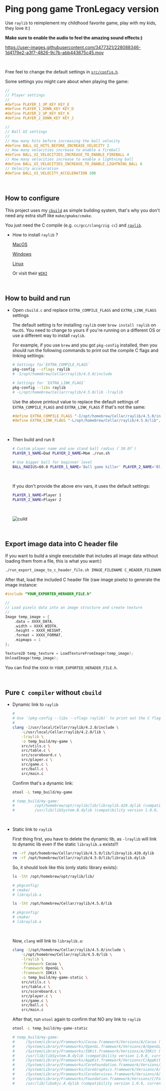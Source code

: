 # Ping pong game TronLegacy version

Use `raylib` to reimplement my childhood favorite game, play with my kids, they
love it:)

**Make sure to enable the audio to feel the amazing sound effects:)**

https://user-images.githubusercontent.com/3477321/228088346-1d4179e2-a3f7-4826-9c7b-abb443675c45.mov

</br>

Free feel to change the default settings in [`src/config.h`](src/config.h).

Some settings you might care about when playing the game:

```c
//
// Player settings
//
#define PLAYER_1_UP_KEY KEY_E
#define PLAYER_1_DOWN_KEY KEY_D
#define PLAYER_2_UP_KEY KEY_K
#define PLAYER_2_DOWN_KEY KEY_J

//
// Ball UI settings
//
// How many hits before increasing the ball velocity
#define BALL_UI_HITS_BEFORE_INCREASE_VELOCITY 2
// How many velocities increase to enable a fireball
#define BALL_UI_VELOCITIES_INCREASE_TO_ENABLE_FIREBALL 4
// How many velocities increase to enable a lightning ball
#define BALL_UI_VELOCITIES_INCREASE_TO_ENABLE_LIGHTNING_BALL 6
// Velocity acceleration
#define BALL_UI_VELOCITY_ACCELERATION 100
```

</br>

## How to configure

This project uses my [`cbuild`](https://github.com/wisonye/cbuild) as simple
building system, that's why you don't need any extra stuff like `make/gmake/cmake`.

You just need the C compile (e.g. `cc/gcc/clang/zig cc`) and [`raylib`](https://www.raylib.com/).

- How to install `raylib` ?

    [MacOS](https://github.com/raysan5/raylib/wiki/Working-on-macOS)

    [Windows](https://github.com/raysan5/raylib/wiki/Working-on-Windows)

    [Linux](https://github.com/raysan5/raylib/wiki/Working-on-GNU-Linux)

    Or visit their [`WIKI`](https://github.com/raysan5/raylib/wiki)

    </br>


## How to build and run

- Open `cbuild.c` and replace `EXTRA_COMPILE_FLAGS` and `EXTRA_LINK_FLAGS` settings

    The default setting is for installing `raylib` over `brew install raylib` on `MacOS`.
    You need to change to yours if you're running on a different OS or use a different
    way to install `raylib`.
    
    For example, if you use `brew` and you got `pkg-config` installed, then you should
    run the following commands to print out the compile C flags and linking settings:

    ```bash
    # Settings for`EXTRA_COMPILE_FLAGS`
    pkg-config --cflags raylib
    # -I/opt/homebrew/Cellar/raylib/4.5.0/include

    # Settings for `EXTRA_LINK_FLAGS`
    pkg-config --libs raylib
    # -L/opt/homebrew/Cellar/raylib/4.5.0/lib -lraylib
    ```

    Use the above printout value to replace the default settings of
    `EXTRA_COMPILE_FLAGS` and `EXTRA_LINK_FLAGS` if that's not the same:
    
    ```c
    #define EXTRA_COMPILE_FLAGS "-I/opt/homebrew/Cellar/raylib/4.5.0/include"
    #define EXTRA_LINK_FLAGS "-L/opt/homebrew/Cellar/raylib/4.5.0/lib", "-lraylib"
    ```

    </br>

- Then build and run it

    ```bash
    # Custom player name and use stand ball radius (`30.0f`)
    PLAYER_1_NAME=Dad PLAYER_2_NAME=Mom ./run.sh

    # Use bigger ball for beginner level
    BALL_RADIUS=60.0 PLAYER_1_NAME='Ball game killer' PLAYER_2_NAME='Blow your mind' ./run.sh
    ```

    </br>

    If you don't provide the above env vars, it uses the default settings:

    ```bash
    PLAYER_1_NAME=Player 1
    PLAYER_2_NAME=Player 2
    ```

    </br>

    ![cuild](./readme_images/cbuild-log.png)

    </br>


## Export image data into C header file

If you want to build a single executable that includes all image data without
loading them from a file, this is what you want:)

```bash
./run_export_image_to_c_header_file.sh IMAGE_FILENAME C_HEADER_FILENAME
```

After that, load the included C header file (raw image pixels) to generate the
image instance:

```c
#include "YOUR_EXPORTED_HERADER_FILE.h"

//
// Load pixels data into an image structure and create texture
//
Image temp_image = {
    .data = XXXX_DATA,
    .width = XXXX_WIDTH,
    .height = XXXX_HEIGHT,
    .format = XXXX_FORMAT,
    .mipmaps = 1
};

Texture2D temp_texture = LoadTextureFromImage(temp_image);
UnloadImage(temp_image);
```

You can find the `XXXX` in `YOUR_EXPORTED_HERADER_FILE.h`.

</br>


## Pure `C compiler` without `cbuild`

- Dynamic link to `raylib`

    ```bash
    #
    # Use `(pkg-config --libs --cflags raylib)` to print out the C flags
    #
    clang -I/usr/local/Cellar/raylib/4.2.0/include \
        -L/usr/local/Cellar/raylib/4.2.0/lib \
        -lraylib \
        -o temp_build/my-game \
        src/utils.c \
        src/table.c \
        src/scoreboard.c \
        src/player.c \
        src/game.c \
        src/ball.c \
        src/main.c
    ```

    Confirm that's a dynamic link:

    ```bash
    otool -L temp_build/my-game

    # temp_build/my-game:
    #         /opt/homebrew/opt/raylib/lib/libraylib.420.dylib (compatibility version 420.0.0, current version 4.2.0)
    #         /usr/lib/libSystem.B.dylib (compatibility version 1.0.0, current version 1319.0.0)
    ```

    </br>


- Static link to `raylib`

    First thing first, you have to delete the dynamic lib, as `-lraylib` will
    link to dynamic lib even if the static `libraylib.a` exists!!!

    ```bash
    rm -rf /opt/homebrew/Cellar/raylib/4.5.0/lib/libraylib.420.dylib
    rm -rf /opt/homebrew/Cellar/raylib/4.5.0/lib/libraylib.dylib
    ```

    So, it should look like this (only static library exists):

    ```bash
    ls -lht /opt/homebrew/opt/raylib/lib/

    # pkgconfig/
    # cmake/
    # libraylib.a

    ls -lht /opt/homebrew/Cellar/raylib/4.5.0/lib

    # pkgconfig/
    # cmake/
    # libraylib.a
    ```

    </br>

    Now, `clang` will link to `libraylib.a`:

    ```bash
    clang -I/opt/homebrew/Cellar/raylib/4.5.0/include \
        -L/opt/homebrew/Cellar/raylib/4.5.0/lib \
        -lraylib \
        -framework Cocoa \
        -framework OpenGL \
        -framework IOKit \
        -o temp_build/my-game-static \
        src/utils.c \
        src/table.c \
        src/scoreboard.c \
        src/player.c \
        src/game.c \
        src/ball.c \
        src/main.c
    ```

    After that, run `otool` again to confirm that NO any link to `raylib`

    ```bash
    otool -L temp_build/my-game-static

    # temp_build/my-game:
    #     /System/Library/Frameworks/Cocoa.framework/Versions/A/Cocoa (compatibility version 1.0.0, current version 23.0.0)
    #     /System/Library/Frameworks/OpenGL.framework/Versions/A/OpenGL (compatibility version 1.0.0, current version 1.0.0)
    #     /System/Library/Frameworks/IOKit.framework/Versions/A/IOKit (compatibility version 1.0.0, current version 275.0.0)
    #     /usr/lib/libSystem.B.dylib (compatibility version 1.0.0, current version 1319.0.0)
    #     /System/Library/Frameworks/AppKit.framework/Versions/C/AppKit (compatibility version 45.0.0, current version 2299.30.112)
    #     /System/Library/Frameworks/CoreFoundation.framework/Versions/A/CoreFoundation (compatibility version 150.0.0, current version 1953.255.0)
    #     /System/Library/Frameworks/CoreGraphics.framework/Versions/A/CoreGraphics (compatibility version 64.0.0, current version 1690.3.3)
    #     /System/Library/Frameworks/CoreServices.framework/Versions/A/CoreServices (compatibility version 1.0.0, current version 1228.0.0)
    #     /System/Library/Frameworks/Foundation.framework/Versions/C/Foundation (compatibility version 300.0.0, current version 1953.255.0)
    #     /usr/lib/libobjc.A.dylib (compatibility version 1.0.0, current version 228.0.0)
    ```

    </br>

